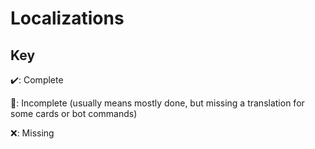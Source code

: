 # Localizations

## Key

✔️: Complete

🚧: Incomplete (usually means mostly done, but missing a translation for some cards or bot commands)

❌: Missing
